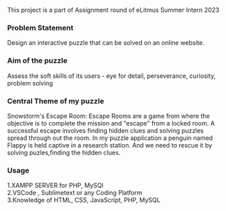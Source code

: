 This project is a part of Assignment round of eLitmus Summer Intern 2023
### Problem Statement
Design an interactive puzzle that can be solved on an online website.
### Aim of the puzzle
Assess the soft skills of its users - eye for detail, perseverance, curiosity, problem solving
### Central Theme of my puzzle
Snowstorm's Escape Room:
Escape Rooms are a game from where the objective is to complete the mission and "escape" from a locked room. A successful escape involves finding hidden clues and solving puzzles spread through out the room.
In my puzzle application a penguin named Flappy is held captive in a research station. And we need to rescue it by solving puzles,finding the hidden clues.
### Usage
1.XAMPP SERVER for PHP, MySQl<br/>
2.VSCode , Sublimetext or any Coding Platform<br/>
3.Knowledge of HTML, CSS, JavaScript, PHP, MySQL<br/><br/><br/>
